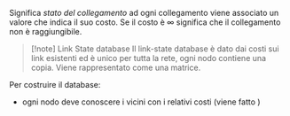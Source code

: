 Significa *stato del collegamento* ad ogni collegamento viene associato un valore che indica il suo costo. Se il costo è $\infty$ significa che il collegamento non è raggiungibile.

>[!note] Link State database
Il link-state database è dato dai costi sui link esistenti ed è unico per tutta la rete, ogni nodo contiene una copia. Viene rappresentato come una matrice.

Per costruire il database:
- ogni nodo deve conoscere i vicini con i relativi costi (viene fatto )